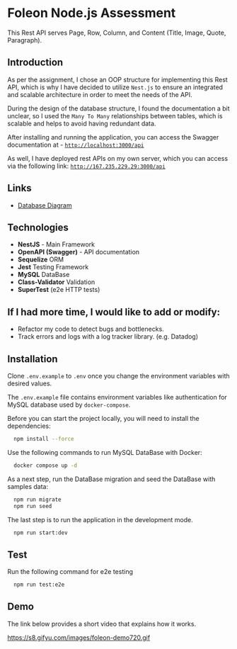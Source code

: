 # Foleon Node.js Assessment

This Rest API serves Page, Row, Column, and Content (Title, Image, Quote, Paragraph).

## Introduction

As per the assignment, I chose an OOP structure for implementing this Rest API, which is why I have decided to utilize `Nest.js` to ensure an integrated and scalable architecture in order to meet the needs of the API.

During the design of the database structure, I found the documentation a bit unclear, so I used the `Many To Many` relationships between tables, which is scalable and helps to avoid having redundant data.

After installing and running the application, you can access the Swagger documentation at - [`http://localhost:3000/api`](http://localhost:3000/api)

As well, I have deployed rest APIs on my own server, which you can access via the following link:
[`http://167.235.229.29:3000/api`](http://167.235.229.29:3000/api)

## Links

- [Database Diagram](https://dbdiagram.io/d/62d1486acc1bc14cc5c604ef)

## Technologies

- **NestJS** - Main Framework
- **OpenAPI (Swagger)** - API documentation
- **Sequelize** ORM
- **Jest** Testing Framework
- **MySQL** DataBase
- **Class-Validator** Validation
- **SuperTest** (e2e HTTP tests)

## If I had more time, I would like to add or modify:

- Refactor my code to detect bugs and bottlenecks.
- Track errors and logs with a log tracker library. (e.g. Datadog)

## Installation

Clone `.env.example` to `.env` once you change the environment variables with desired values.

The `.env.example` file contains environment variables like authentication for MySQL database used by `docker-compose`.

Before you can start the project locally, you will need to install the dependencies:

```bash
  npm install --force
```

Use the following commands to run MySQL DataBase with Docker:

```bash
  docker compose up -d
```

As a next step, run the DataBase migration and seed the DataBase with samples data:

```bash
  npm run migrate
  npm run seed
```

The last step is to run the application in the development mode.

```bash
  npm run start:dev
```

## Test

Run the following command for e2e testing

```bash
  npm run test:e2e
```

## Demo

The link below provides a short video that explains how it works.

https://s8.gifyu.com/images/foleon-demo720.gif
